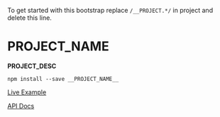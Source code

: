 To get started with this bootstrap replace `/__PROJECT.*/` in project and delete this line.

# __PROJECT_NAME__

<!--
[![License](https://img.shields.io/npm/l/__PROJECT_NAME__.svg)](__PROJECT_GH_URL__)
[![Version](https://img.shields.io/npm/v/__PROJECT_NAME__.svg)](https://www.npmjs.org/package/__PROJECT_NAME__)

[![Travis](https://img.shields.io/travis/__PROJECT_TRAVIS_USER__/__PROJECT_NAME__.svg)](https://travis-ci.org/__PROJECT_TRAVIS_USER__/__PROJECT_NAME__)
[![Codecov](https://img.shields.io/codecov/c/github/__PROJECT_GH_USER__/__PROJECT_NAME__.svg)](https://codecov.io/gh/__PROJECT_GH_USER__/__PROJECT_NAME__)

[![GitHub issues](https://img.shields.io/github/issues/__PROJECT_GH_USER__/__PROJECT_NAME__.svg)](__PROJECT_GH_URL__/issues)
[![GitHub pull requests](https://img.shields.io/github/issues-pr/__PROJECT_GH_USER__/__PROJECT_NAME__.svg)](__PROJECT_GH_URL__/pulls)

[![Try __PROJECT_NAME__ on RunKit](https://badge.runkitcdn.com/__PROJECT_NAME__.svg)](https://npm.runkit.com/__PROJECT_NAME__)

... http://shields.io
[![Node.js](https://img.shields.io/node/v/__PROJECT_NAME__.svg)](https://www.npmjs.org/package/__PROJECT_NAME__)
[![David](https://img.shields.io/david/__PROJECT_GH_USER__/__PROJECT_NAME__.svg)](__PROJECT_GH_URL__)
-->

__PROJECT_DESC__


`npm install --save __PROJECT_NAME__`


[Live Example](docs/index.html)

[API Docs](docs/api/)
